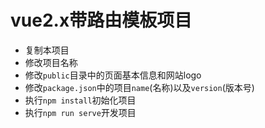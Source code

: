 # vue2.x带路由模板项目

- 复制本项目
- 修改项目名称
- 修改`public`目录中的页面基本信息和网站logo
- 修改`package.json`中的项目`name`(名称)以及`version`(版本号)
- 执行`npm install`初始化项目
- 执行`npm run serve`开发项目
